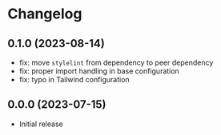 # Changelog

## 0.1.0 (2023-08-14)

 - fix: move `stylelint` from dependency to peer dependency
 - fix: proper import handling in base configuration
 - fix: typo in Tailwind configuration

## 0.0.0 (2023-07-15)

 - Initial release
